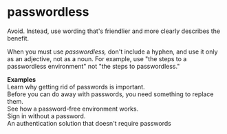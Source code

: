 # passwordless

Avoid. Instead, use wording that's friendlier and more clearly describes the benefit. 

When you must use *passwordless,* don't include a hyphen, and use it only as an adjective, 
not as a noun. For example, use "the steps to a passwordless environment" not "the steps to passwordless."   

**Examples**  
Learn why getting rid of passwords is important.  
Before you can do away with passwords, you need something to replace them.  
See how a password-free environment works.  
Sign in without a password.  
An authentication solution that doesn't require passwords  
